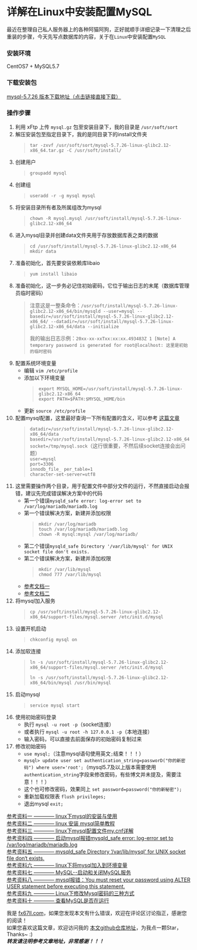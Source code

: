 # 详解在Linux中安装配置MySQL  

最近在整理自己私人服务器上的各种阿猫阿狗，正好就顺手详细记录一下清理之后重装的步骤，今天先写点数据库的内容，关于在`Linux`中安装配置`MySQL`  

### 安装环境
CentOS7 + MySQL5.7

### 下载安装包
[mysql-5.7.26 版本下载地址（点击链接直接下载）](https://cdn.mysql.com//Downloads/MySQL-5.7/mysql-5.7.26-linux-glibc2.12-x86_64.tar.gz)  

### 操作步骤
1. 利用 xFtp 上传 `mysql.gz` 包至安装目录下，我的目录是 `/usr/soft/sort`
2. 解压安装包至指定目录下，我的是同目录下的install文件夹
	> `tar -zxvf /usr/soft/sort/mysql-5.7.26-linux-glibc2.12-x86_64.tar.gz -C /usr/soft/install/`
3. 创建用户  
	> `groupadd mysql`  
4. 创建组  
	> `useradd -r -g mysql mysql`  
5. 将安装目录所有者及所属组改为mysql
	> `chown -R mysql.mysql /usr/soft/install/mysql-5.7.26-linux-glibc2.12-x86_64`  
6. 进入mysql目录并创建data文件夹用于存放数据库表之类的数据  
	> `cd /usr/soft/install/mysql-5.7.26-linux-glibc2.12-x86_64`  
	> `mkdir data`  
7. 准备初始化，首先要安装依赖库libaio
	> `yum install libaio`  
8. 准备初始化，这一步务必记住初始密码，它位于输出日志的末尾（数据库管理员临时密码）  
	> 注意这是一整条命令：`/usr/soft/install/mysql-5.7.26-linux-glibc2.12-x86_64/bin/mysqld --user=mysql --basedir=/usr/soft/install/mysql-5.7.26-linux-glibc2.12-x86_64/ --datadir=/usr/soft/install/mysql-5.7.26-linux-glibc2.12-x86_64/data --initialize`  
	> 
	> 我的输出日志示例：`20xx-xx-xxTxx:xx:xx.493483Z 1 [Note] A temporary password is generated for root@localhost: 这里是初始的临时密码`  
9. 配置系统环境变量  
	+ 编辑 `vim /etc/profile`  
	+ 添加以下环境变量  
		> `export MYSQL_HOME=/usr/soft/install/mysql-5.7.26-linux-glibc2.12-x86_64`  
		> `export PATH=$PATH:$MYSQL_HOME/bin`  
	+ 更新 `source /etc/profile`
10. 配置mysql配置，这里最好查询一下所有配置的含义，可以参考 [这篇文章](https://www.cnblogs.com/captain_jack/archive/2010/10/12/1848496.html)  
	> `datadir=/usr/soft/install/mysql-5.7.26-linux-glibc2.12-x86_64/data`  
	> `basedir=/usr/soft/install/mysql-5.7.26-linux-glibc2.12-x86_64`  
	> `socket=/tmp/mysql.sock`（这行很重要，不然后续socket连接会出问题）  
	> `user=mysql`  
	> `port=3306`  
	> `innodb_file_ per_table=1`  
	> `character-set-server=utf8`  
11. 这里需要操作两个目录，用于配置文件中部分文件的运行，不然直接启动会报错，建议先完成错误解决方案中的代码  
	+ 第一个错误`mysqld_safe error: log-error set to /var/log/mariadb/mariadb.log`  
	+ 第一个错误解决方案，新建并添加权限  
		> `mkdir /var/log/mariadb`  
		> `touch /var/log/mariadb/mariadb.log`  
		> `chown -R mysql:mysql /var/log/mariadb/`  
	+ 第二个错误`mysqld_safe Directory '/var/lib/mysql' for UNIX socket file don't exists.`  
	+ 第二个错误解决方案，新建并添加权限  
		> `mkdir /var/lib/mysql`  
		> `chmod 777 /var/lib/mysql`  
	+ [参考文档一](https://blog.csdn.net/qq_34218345/article/details/106951035)  
	+ [参考文档二](https://blog.csdn.net/qq_32331073/article/details/76229420)  
12. 将mysql加入服务
	> `cp /usr/soft/install/mysql-5.7.26-linux-glibc2.12-x86_64/support-files/mysql.server /etc/init.d/mysql`  
13. 设置开机启动
	> `chkconfig mysql on`  
14. 添加软连接
	> `ln -s /usr/soft/install/mysql-5.7.26-linux-glibc2.12-x86_64/support-files/mysql.server /etc/init.d/mysql`  
	> 
	> `ln -s /usr/soft/install/mysql-5.7.26-linux-glibc2.12-x86_64/bin/mysql /usr/bin/mysql`  
15. 启动mysql
	> `service mysql start`  
16. 使用初始密码登录
	+ 执行 `mysql -u root -p`（socket连接）  
	+ 或者执行 `mysql -u root -h 127.0.0.1 -p`（本地连接）  
	+ 输入密码，可以直接去前面保存的初始密码复制过来  
17. 修改初始密码
	+ `use mysql;`（注意mysql语句使用英文`;`结束！！！）  
	+ `mysql> update user set authentication_string=passworD("你的新密码") where user='root';`（mysql5.7及以上版本需要使用`authentication_string`字段来修改密码，有些博文并未提及，需要注意！！！）  
	+ 这个也可修改密码，效果同上 `set password=password("你的新秘密");`  
	+ 重新加载权限表 `flush privileges;`  
	+ 退出mysql `exit;`  


[参考资料一 ———— linux下mysql的安装与使用](https://www.cnblogs.com/shenjianping/p/10984540.html)  
[参考资料二 ———— linux 安装 mysql简单教程](https://blog.csdn.net/weixin_42734930/article/details/81743047)  
[参考资料三 ———— linux下mysql配置文件my.cnf详解](https://www.cnblogs.com/captain_jack/archive/2010/10/12/1848496.html)  
[参考资料四 ———— 启动mysql报错mysqld_safe error: log-error set to /var/log/mariadb/mariadb.log](https://blog.csdn.net/qq_34218345/article/details/106951035)  
[参考资料五 ———— mysqld_safe Directory ‘/var/lib/mysql‘ for UNIX socket file don‘t exists.](https://blog.csdn.net/qq_32331073/article/details/76229420)  
[参考资料六 ———— linux下将mysql加入到环境变量](https://blog.csdn.net/huanghuizz/article/details/84472590?spm=1001.2014.3001.5502)  
[参考资料七 ———— MySQL--启动和关闭MySQL服务](https://www.cnblogs.com/net5x/articles/10033056.html)  
[参考资料八 ———— mysql报错：You must reset your password using ALTER USER statement before executing this statement.](https://www.cnblogs.com/benpao1314/p/11534696.html)  
[参考资料九 ———— Linux下修改Mysql密码的三种方式](https://www.cnblogs.com/surplus/p/11642773.html)  
[参考资料十 ———— 查看MySQL是否在运行](https://blog.csdn.net/weixin_34025051/article/details/93185516)  


我是 [fx67ll.com](https://fx67ll.com)，如果您发现本文有什么错误，欢迎在评论区讨论指正，感谢您的阅读！  
如果您喜欢这篇文章，欢迎访问我的 [本文github仓库地址](https://github.com/fx67ll/fx67llLinux/blob/master/serve-blog/2021/2021-11/linux-install-mysql.md)，为我点一颗Star，Thanks~ :)  
***转发请注明参考文章地址，非常感谢！！！***